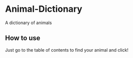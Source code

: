 # Animal-Dictionary
A dictionary of animals
## How to use
Just go to the table of contents to find your animal and click!